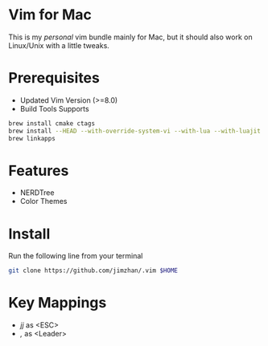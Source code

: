 Vim for Mac
============

This is my *personal* vim bundle mainly for Mac, but it should also work on Linux/Unix with a little tweaks.


Prerequisites
=============

* Updated Vim Version (>=8.0)
* Build Tools Supports

```sh
brew install cmake ctags
brew install --HEAD --with-override-system-vi --with-lua --with-luajit --with-python3 vim
brew linkapps
```

Features
========
- NERDTree
- Color Themes


Install
=======

Run the following line from your terminal

```sh
git clone https://github.com/jimzhan/.vim $HOME
```

Key Mappings
============
* *jj*  as \<ESC\>
* *,*   as \<Leader\>
